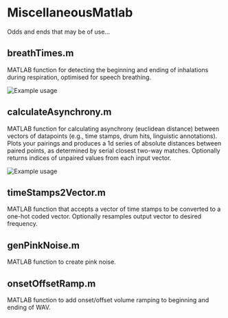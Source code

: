 # MiscellaneousMatlab
Odds and ends that may be of use...

## breathTimes.m
MATLAB function for detecting the beginning and ending of inhalations during respiration, optimised for speech breathing.

![Example usage](https://user-images.githubusercontent.com/55560694/95772577-ddd06200-0cb4-11eb-8176-03d63cf7f005.png)


## calculateAsynchrony.m
MATLAB function for calculating asynchrony (euclidean distance) between vectors of datapoints (e.g., time stamps, drum hits, linguistic annotations). Plots your pairings and produces a 1d series of absolute distances between paired points, as determined by serial closest two-way matches. Optionally returns indices of unpaired values from each input vector.

![Example usage](https://user-images.githubusercontent.com/55560694/95774839-1e31df00-0cb9-11eb-9233-a430d632ce5f.png)

## timeStamps2Vector.m
MATLAB function that accepts a vector of time stamps to be converted to a one-hot coded vector. Optionally resamples output vector to desired frequency.

## genPinkNoise.m
MATLAB function to create pink noise.

## onsetOffsetRamp.m
MATLAB function to add onset/offset volume ramping to beginning and ending of WAV.
